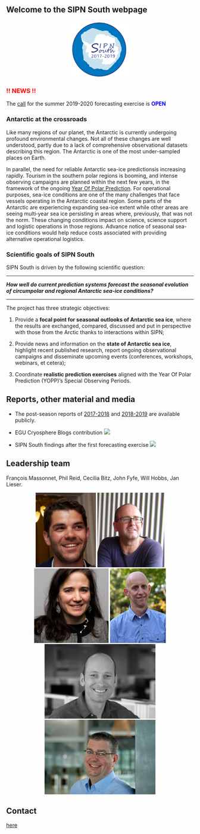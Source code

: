 ## Welcome to the SIPN South webpage
<p align="center">
<img src="./Logo.png" width="30%">
</p>


### <span style="color:red"> !! NEWS !! </span>

The [call](./doc/2019-2020/SIPNSouth_2019-2020_call.pdf) for the summer 2019-2020 forecasting exercise is <span style="color:blue">**OPEN**</span>

### Antarctic at the crossroads
Like many regions of our planet, the Antarctic is currently undergoing profound environmental changes. Not all of these changes are well understood, partly due to a lack of comprehensive observational datasets describing this region. The Antarctic is one of the most under-sampled places on Earth.

In parallel, the need for reliable Antarctic sea-ice predictionsis increasing rapidly. Tourism in the southern polar regions is booming, and intense observing campaigns are planned within the next few years, in the framework of the ongoing [Year Of Polar Prediction](http://www.polarprediction.net/yopp). For operational purposes, sea-ice conditions are one of the many challenges that face vessels operating in the Antarctic coastal region. Some parts of the Antarctic are experiencing expanding sea-ice extent while other areas are seeing multi‐year sea ice persisting in areas where, previously, that was not the norm. These changing conditions impact on science, science support and logistic operations in those regions. Advance notice of seasonal sea-ice conditions would help reduce costs associated with providing alternative operational logistics.

### Scientific goals of SIPN South
SIPN South is driven by the following scientific question:

---
  **_How well do current prediction systems forecast the seasonal evolution of circumpolar and regional Antarctic sea-ice conditions?_** 


---

The project has three strategic objectives:

1. Provide a **focal point for seasonal outlooks of Antarctic sea ice**, where the results are exchanged, compared, discussed and put in perspective with those from the Arctic thanks to interactions within SIPN;

2. Provide news and information on the **state of Antarctic sea ice**, highlight recent published research, report ongoing observational campaigns and disseminate upcoming events (conferences, workshops, webinars, et cetera);

3. Coordinate **realistic prediction exercises** aligned with the Year Of Polar Prediction (YOPP)’s Special Observing Periods.



## Reports, other material and media

* The post-season reports of [2017-2018](./doc/2017-2018/SIPN-South_postseason-Feb-2018.pdf) and [2018-2019](./doc/2018-2019/SIPN-South_2018-2019_postseason.pdf) are available publicly.

*  EGU Cryosphere Blogs contribution 
[<img src="https://blogs.egu.eu/divisions/cr/files/2018/07/Figure1-700x400.jpg" height="200px">](https://blogs.egu.eu/divisions/cr/2018/07/27/image-of-the-week-stuck-in-the-ice-could-have-it-been-predicted/)

* SIPN South findings after the first forecasting exercise
[![](http://img.youtube.com/vi/MUeWapsdSwQ/0.jpg)](http://www.youtube.com/watch?v=MUeWapsdSwQ "")

## Leadership team
François Massonnet, Phil Reid, Cecilia Bitz, John Fyfe, Will Hobbs, Jan Lieser.

<p align="center">
<img src="./pics/fm.jpg" height="200px">  <img src="./pics/pr.jpg" height="200px"> <img src="./pics/cb.jpg" height="200px"> <img src="./pics/jf.jpg" height="200px"> 
<img src="./pics/wh.jpg" height="200px"> <img src="./pics/jl.jpg" height="200px">
</p>

## Contact
[here](mailto:francois.massonnet@uclouvain.be)
